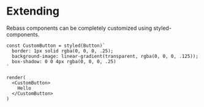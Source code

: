 
# Extending

Rebass components can be completely customized using styled-components.

```.jsx.render
const CustomButton = styled(Button)`
  border: 1px solid rgba(0, 0, 0, .25);
  background-image: linear-gradient(transparent, rgba(0, 0, 0, .125));
  box-shadow: 0 0 4px rgba(0, 0, 0, .25)
`

render(
  <CustomButton>
    Hello
  </CustomButton>
)
```
